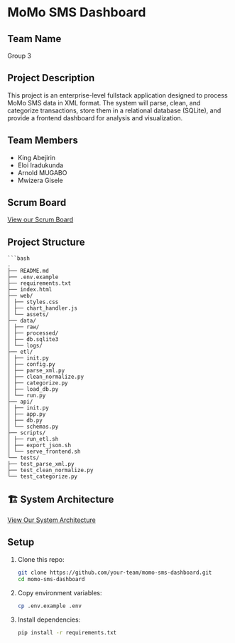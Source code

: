 # MoMo SMS Dashboard

## Team Name
Group 3

## Project Description
This project is an enterprise-level fullstack application designed to process MoMo SMS data in XML format. The system will parse, clean, and categorize transactions, store them in a relational database (SQLite), and provide a frontend dashboard for analysis and visualization.  

## Team Members
- King Abejirin  
- Eloi Iradukunda  
- Arnold MUGABO
- Mwizera Gisele  

## Scrum Board
[View our Scrum Board](https://github.com/users/Abejirin-King/projects/1)  

## Project Structure
    ```bash
    .
    ├── README.md
    ├── .env.example
    ├── requirements.txt
    ├── index.html
    ├── web/
    │ ├── styles.css
    │ ├── chart_handler.js
    │ └── assets/
    ├── data/
    │ ├── raw/
    │ ├── processed/
    │ ├── db.sqlite3
    │ └── logs/
    ├── etl/
    │ ├── init.py
    │ ├── config.py
    │ ├── parse_xml.py
    │ ├── clean_normalize.py
    │ ├── categorize.py
    │ ├── load_db.py
    │ └── run.py
    ├── api/
    │ ├── init.py
    │ ├── app.py
    │ ├── db.py
    │ └── schemas.py
    ├── scripts/
    │ ├── run_etl.sh
    │ ├── export_json.sh
    │ └── serve_frontend.sh
    └── tests/
    ├── test_parse_xml.py
    ├── test_clean_normalize.py
    └── test_categorize.py

## 🏗️ System Architecture

[View Our System Architecture](https://drive.google.com/file/d/1qUXtZGYu5cMayS05mjYsiglbUd0TFMkN/view?usp=sharing)

## Setup
1. Clone this repo:  
   ```bash
   git clone https://github.com/your-team/momo-sms-dashboard.git
   cd momo-sms-dashboard

2. Copy environment variables:
   ```bash
   cp .env.example .env

3. Install dependencies:
   ```bash
   pip install -r requirements.txt
